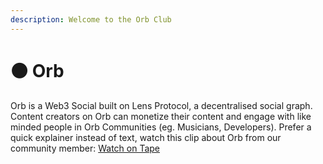 ```yaml
---
description: Welcome to the Orb Club
---
```


# ⚫ Orb

Orb is a Web3 Social built on Lens Protocol, a decentralised social graph. Content creators on Orb can monetize their content and engage with like minded people in Orb Communities (eg. Musicians, Developers). Prefer a quick explainer instead of text, watch this clip about Orb from our community member: [Watch on Tape](https://tape.xyz/watch/0x01b356-0x053a)
